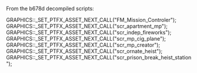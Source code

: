  From the b678d decompiled scripts:

 GRAPHICS::_SET_PTFX_ASSET_NEXT_CALL("FM_Mission_Controler");
 GRAPHICS::_SET_PTFX_ASSET_NEXT_CALL("scr_apartment_mp");
 GRAPHICS::_SET_PTFX_ASSET_NEXT_CALL("scr_indep_fireworks");
 GRAPHICS::_SET_PTFX_ASSET_NEXT_CALL("scr_mp_cig_plane");
 GRAPHICS::_SET_PTFX_ASSET_NEXT_CALL("scr_mp_creator");
 GRAPHICS::_SET_PTFX_ASSET_NEXT_CALL("scr_ornate_heist");
 GRAPHICS::_SET_PTFX_ASSET_NEXT_CALL("scr_prison_break_heist_station");